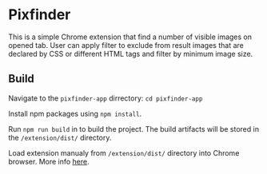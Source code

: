 # Pixfinder

This is a simple Chrome extension that find a number of visible images on opened tab.
User can apply filter to exclude from result images that are declared by CSS or different HTML tags and filter by minimum image size.

## Build

Navigate to the `pixfinder-app` dirrectory: `cd pixfinder-app`

Install npm packages using `npm install`.

Run `npm run build` in to build the project. The build artifacts will be stored in the `/extension/dist/` directory.

Load extension manualy from `/extension/dist/` directory into Chrome browser. More info [here](https://developer.chrome.com/extensions/getstarted#unpacked).
